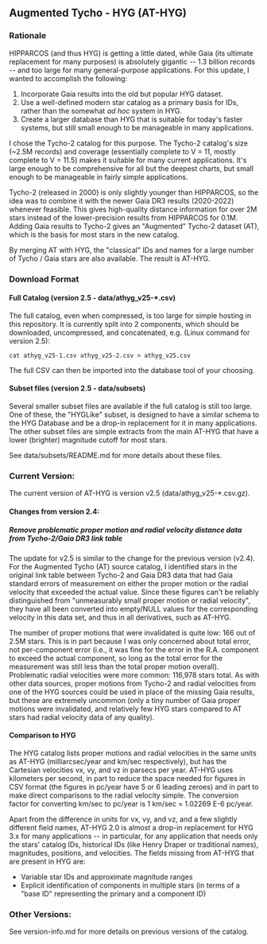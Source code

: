 ## Augmented Tycho - HYG (AT-HYG)

### Rationale

HIPPARCOS (and thus HYG) is getting a little dated, while Gaia (its ultimate replacement for many purposes) is absolutely gigantic -- 1.3 billion records -- and too large for many general-purpose applications. For this update, I wanted to accomplish the following:

1. Incorporate Gaia results into the old but popular HYG dataset.
2. Use a well-defined modern star catalog as a primary basis for IDs, rather than the somewhat _ad hoc_ system in HYG.
3. Create a larger database than HYG that is suitable for today's faster systems, but still small enough to be manageable in many applications.

I chose the Tycho-2 catalog for this purpose. The Tycho-2 catalog's size (~2.5M records) and coverage (essentially complete to V = 11, mostly complete to V = 11.5) makes it suitable for many current applications. It's large enough to be comprehensive for all but the deepest charts, but small enough to be manageable in fairly simple applications. 

Tycho-2 (released in 2000) is only slightly younger than HIPPARCOS, so the idea was to combine it with the newer Gaia DR3 results (2020-2022) whenever feasible. This gives high-quality distance information for over 2M stars instead of the lower-precision results from HIPPARCOS for 0.1M. Adding Gaia results to Tycho-2 gives an "Augmented" Tycho-2 dataset (AT), which is the basis for most stars in the new catalog.

By merging AT with HYG, the "classical" IDs and names for a large number of Tycho / Gaia stars are also available. The result is AT-HYG. 

### Download Format

#### Full Catalog (version 2.5 - data/athyg_v25-*.csv)

The full catalog, even when compressed, is too large for simple hosting in this repository. It is currently split into 2 components, which should be downloaded, uncompressed, and concatenated, e.g. (Linux command for version 2.5):

`cat athyg_v25-1.csv athyg_v25-2.csv > athyg_v25.csv`

The full CSV can then be imported into the database tool of your choosing.

#### Subset files (version 2.5 - data/subsets)

Several smaller subset files are available if the full catalog is still too large. One of these, the "HYGLike" subset, is designed to have a similar schema to the HYG Database and be a drop-in replacement for it in many applications. The other subset files are simple extracts from the main AT-HYG that have a lower (brighter) magnitude cutoff for most stars.

See data/subsets/README.md for more details about these files.

### Current Version: 

The current version of AT-HYG is version v2.5 (data/athyg_v25-*.csv.gz). 

#### Changes from version 2.4:
##### Remove problematic proper motion and radial velocity distance data from Tycho-2/Gaia DR3 link table

The update for v2.5 is similar to the change for the previous version (v2.4). For the Augmented Tycho (AT) source catalog, I identified stars in the original link table between Tycho-2 and Gaia DR3 data that had Gaia standard errors of measurement on either the proper motion or the radial velocity that exceeded the actual value. Since these figures can't be reliably distinguished from "unmeasurably small proper motion or radial velocity", they have all been converted into empty/NULL values for the corresponding velocity in this data set, and thus in all derivatives, such as AT-HYG.

The number of proper motions that were invalidated is quite low: 166 out of 2.5M stars. This is in part because I was only concerned about total error, not per-component error (i.e., it was fine for the error in the R.A. component to exceed the actual component, so long as the total error for the measurement was still less than the total proper motion overall). Problematic radial velocities were more common: 116,978 stars total. As with other data sources, proper motions from Tycho-2 and radial velocities from one of the HYG sources could be used in place of the missing Gaia results, but these are extremely uncommon (only a tiny number of Gaia proper motions were invalidated, and relatively few HYG stars compared to AT stars had radial velocity data of any quality). 

#### Comparison to HYG

The HYG catalog lists proper motions and radial velocities in the same units as AT-HYG (milliarcsec/year and km/sec respectively), but has the Cartesian velocities vx, vy, and vz in parsecs per year. AT-HYG uses kilometers per second, in part to reduce the space needed for figures in CSV format (the figures in pc/year have 5 or 6 leading zeroes) and in part to make direct comparisons to the radial velocity simple. The conversion factor for converting km/sec to pc/year is 1 km/sec = 1.02269 E-6 pc/year.

Apart from the difference in units for vx, vy, and vz, and a few slightly different field names, AT-HYG 2.0 is almost a drop-in replacement for HYG 3.x for many applications -- in particular, for any application that needs only the stars' catalog IDs, historical IDs (like Henry Draper or traditional names), magnitudes, positions, and velocities. The fields missing from AT-HYG that are present in HYG are:

* Variable star IDs and approximate magnitude ranges
* Explicit identification of components in multiple stars (in terms of a "base ID" representing the primary and a component ID)

### Other Versions:

See version-info.md for more details on previous versions of the catalog.